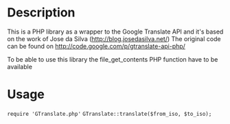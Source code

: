 Description
===========

This is a PHP library as a wrapper to the Google Translate API and it's based on the work of Jose da Silva (http://blog.josedasilva.net/)
The original code can be found on http://code.google.com/p/gtranslate-api-php/

To be able to use this library the file_get_contents PHP function have to be available

Usage
=====

`require 'GTranslate.php'`
`GTranslate::translate($from_iso, $to_iso);`